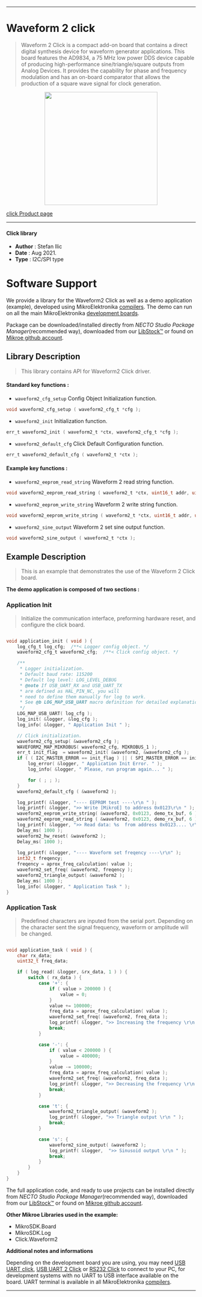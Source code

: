 
---
# Waveform 2 click

> Waveform 2 Click is a compact add-on board that contains a direct digital synthesis device for waveform generator applications. This board features the AD9834, a 75 MHz low power DDS device capable of producing high-performance sine/triangle/square outputs from Analog Devices. It provides the capability for phase and frequency modulation and has an on-board comparator that allows the production of a square wave signal for clock generation.

<p align="center">
  <img src="https://download.mikroe.com/images/click_for_ide/waveform2_click.png" height=300px>
</p>

[click Product page](https://www.mikroe.com/waveform-2-click)

---


#### Click library

- **Author**        : Stefan Ilic
- **Date**          : Aug 2021.
- **Type**          : I2C/SPI type


# Software Support

We provide a library for the Waveform2 Click
as well as a demo application (example), developed using MikroElektronika
[compilers](https://www.mikroe.com/necto-studio).
The demo can run on all the main MikroElektronika [development boards](https://www.mikroe.com/development-boards).

Package can be downloaded/installed directly from *NECTO Studio Package Manager*(recommended way), downloaded from our [LibStock&trade;](https://libstock.mikroe.com) or found on [Mikroe github account](https://github.com/MikroElektronika/mikrosdk_click_v2/tree/master/clicks).

## Library Description

> This library contains API for Waveform2 Click driver.

#### Standard key functions :

- `waveform2_cfg_setup` Config Object Initialization function.
```c
void waveform2_cfg_setup ( waveform2_cfg_t *cfg );
```

- `waveform2_init` Initialization function.
```c
err_t waveform2_init ( waveform2_t *ctx, waveform2_cfg_t *cfg );
```

- `waveform2_default_cfg` Click Default Configuration function.
```c
err_t waveform2_default_cfg ( waveform2_t *ctx );
```

#### Example key functions :

- `waveform2_eeprom_read_string` Waveform 2 read string function.
```c
void waveform2_eeprom_read_string ( waveform2_t *ctx, uint16_t addr, uint8_t *data_buf, uint16_t len );
```

- `waveform2_eeprom_write_string` Waveform 2 write string function.
```c
void waveform2_eeprom_write_string ( waveform2_t *ctx, uint16_t addr, uint8_t *data_buf, uint16_t len );
```

- `waveform2_sine_output` Waveform 2 set sine output function.
```c
void waveform2_sine_output ( waveform2_t *ctx );
```

## Example Description

> This is an example that demonstrates the use of the Waveform 2 Click board.

**The demo application is composed of two sections :**

### Application Init

> Initialize the communication interface, preforming hardware reset, and configure the click board.

```c

void application_init ( void ) {
    log_cfg_t log_cfg;  /**< Logger config object. */
    waveform2_cfg_t waveform2_cfg;  /**< Click config object. */

    /** 
     * Logger initialization.
     * Default baud rate: 115200
     * Default log level: LOG_LEVEL_DEBUG
     * @note If USB_UART_RX and USB_UART_TX 
     * are defined as HAL_PIN_NC, you will 
     * need to define them manually for log to work. 
     * See @b LOG_MAP_USB_UART macro definition for detailed explanation.
     */
    LOG_MAP_USB_UART( log_cfg );
    log_init( &logger, &log_cfg );
    log_info( &logger, " Application Init " );

    // Click initialization.
    waveform2_cfg_setup( &waveform2_cfg );
    WAVEFORM2_MAP_MIKROBUS( waveform2_cfg, MIKROBUS_1 );
    err_t init_flag  = waveform2_init( &waveform2, &waveform2_cfg );
    if ( ( I2C_MASTER_ERROR == init_flag ) || ( SPI_MASTER_ERROR == init_flag ) ) {
        log_error( &logger, " Application Init Error. " );
        log_info( &logger, " Please, run program again... " );

        for ( ; ; );
    }
    waveform2_default_cfg ( &waveform2 );

    log_printf( &logger, "---- EEPROM test ----\r\n " );
    log_printf( &logger, ">> Write [MikroE] to address 0x0123\r\n " );
    waveform2_eeprom_write_string( &waveform2, 0x0123, demo_tx_buf, 6 );
    waveform2_eeprom_read_string ( &waveform2, 0x0123, demo_rx_buf, 6 );
    log_printf( &logger, ">> Read data: %s  from address 0x0123.... \r\n ", demo_rx_buf );
    Delay_ms( 1000 );
    waveform2_hw_reset( &waveform2 );
    Delay_ms( 1000 );
    
    log_printf( &logger, "---- Waveform set freqency ----\r\n" );
    int32_t freqency;
    freqency = aprox_freq_calculation( value );
    waveform2_set_freq( &waveform2, freqency );
    waveform2_triangle_output( &waveform2 );
    Delay_ms( 1000 );
    log_info( &logger, " Application Task " );
}

```

### Application Task

> Predefined characters are inputed from the serial port. Depending on the character sent the signal frequency, waveform or amplitude will be changed.

```c

void application_task ( void ) {
    char rx_data;
    uint32_t freq_data;

    if ( log_read( &logger, &rx_data, 1 ) ) {
        switch ( rx_data ) {
            case '+': {
                if ( value > 200000 ) {
                    value = 0;
                }
                value += 100000;
                freq_data = aprox_freq_calculation( value );
                waveform2_set_freq( &waveform2, freq_data );
                log_printf( &logger, ">> Increasing the frequency \r\n " );
                break;
            }

            case '-': {
                if ( value < 200000 ) {
                    value = 400000;
                }
                value -= 100000;
                freq_data = aprox_freq_calculation( value );
                waveform2_set_freq( &waveform2, freq_data );
                log_printf( &logger, ">> Decreasing the frequency \r\n " );
                break;
            }

            case 't': {
                waveform2_triangle_output( &waveform2 );
                log_printf( &logger, ">> Triangle output \r\n " );
                break;
            }

            case 's': {
                waveform2_sine_output( &waveform2 );
                log_printf( &logger,  ">> Sinusoid output \r\n " );
                break;
            }
        }
    }
}

```


The full application code, and ready to use projects can be installed directly from *NECTO Studio Package Manager*(recommended way), downloaded from our [LibStock&trade;](https://libstock.mikroe.com) or found on [Mikroe github account](https://github.com/MikroElektronika/mikrosdk_click_v2/tree/master/clicks).

**Other Mikroe Libraries used in the example:**

- MikroSDK.Board
- MikroSDK.Log
- Click.Waveform2

**Additional notes and informations**

Depending on the development board you are using, you may need
[USB UART click](https://www.mikroe.com/usb-uart-click),
[USB UART 2 Click](https://www.mikroe.com/usb-uart-2-click) or
[RS232 Click](https://www.mikroe.com/rs232-click) to connect to your PC, for
development systems with no UART to USB interface available on the board. UART
terminal is available in all MikroElektronika
[compilers](https://shop.mikroe.com/compilers).

---
